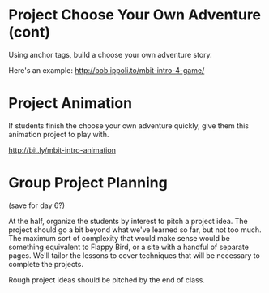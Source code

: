 # Project Choose Your Own Adventure (cont)

Using anchor tags, build a choose your own adventure story.

Here's an example:
http://bob.ippoli.to/mbit-intro-4-game/

# Project Animation

If students finish the choose your own adventure quickly, give them
this animation project to play with.

http://bit.ly/mbit-intro-animation

# Group Project Planning

(save for day 6?)

At the half, organize the students by interest to pitch a project
idea. The project should go a bit beyond what we've learned so far,
but not too much. The maximum sort of complexity that would make sense
would be something equivalent to Flappy Bird, or a site with a handful
of separate pages. We'll tailor the lessons to cover techniques that
will be necessary to complete the projects.

Rough project ideas should be pitched by the end of class.
